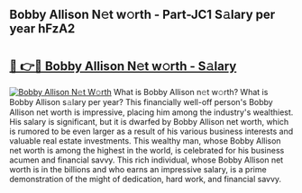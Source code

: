 ## Bobby Allison N𝚎t w𝚘rth - Part-JC1 S𝚊lary per year hFzA2

# <h2><a href="http://gc0kwr.nevu.top/?p=Bobby+Allison">🔗 👉🔴 Bobby Allison N𝚎t w𝚘rth - S𝚊lary</a></h2>

[![Bobby Allison N𝚎t W𝚘rth](https://i.imgur.com/Oavwk0R.jpeg)](http://gc0kwr.nevu.top/?p=Bobby+Allison)
What is Bobby Allison n𝚎t w𝚘rth? What is Bobby Allison s𝚊lary per year?
This financially well-off person's Bobby Allison net worth is impressive, placing him among the industry's wealthiest. His salary is significant, but it is dwarfed by Bobby Allison net worth, which is rumored to be even larger as a result of his various business interests and valuable real estate investments. This wealthy man, whose Bobby Allison net worth is among the highest in the world, is celebrated for his business acumen and financial savvy. This rich individual, whose Bobby Allison net worth is in the billions and who earns an impressive salary, is a prime demonstration of the might of dedication, hard work, and financial savvy.
